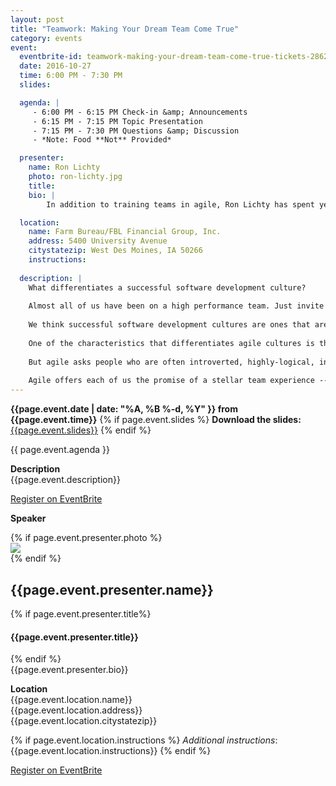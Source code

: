 ```yaml
---
layout: post
title: "Teamwork: Making Your Dream Team Come True"
category: events
event:
  eventbrite-id: teamwork-making-your-dream-team-come-true-tickets-28624068359
  date: 2016-10-27
  time: 6:00 PM - 7:30 PM
  slides: 

  agenda: | 
     - 6:00 PM - 6:15 PM Check-in &amp; Announcements
     - 6:15 PM - 7:15 PM Topic Presentation
     - 7:15 PM - 7:30 PM Questions &amp; Discussion
     - *Note: Food **Not** Provided*

  presenter:
    name: Ron Lichty
    photo: ron-lichty.jpg
    title: 
    bio: | 
        In addition to training teams in agile, Ron Lichty has spent years coaching managers about how their roles change with agile. While his recent Addison Wesley book, Managing the Unmanageable: Rules, Tools, and Insights for Managing Software People and Teams (http://www.ManagingTheUnmanageable.net) didn’t zero in on agile, both the book and the classes that he and his coauthor give current and prospective managers espouse a deeply agile mindset for managers. He also coauthors the annual  Study of Product Team Performance (http://www.ronlichty.com/study.html).

  location:
    name: Farm Bureau/FBL Financial Group, Inc.
    address: 5400 University Avenue
    citystatezip: West Des Moines, IA 50266
    instructions: 
   
  description: | 
    What differentiates a successful software development culture?
    
    Almost all of us have been on a high performance team. Just invite us, and we’ll sign up for another in a second! Typically, it was a team for which we worked harder - but from which we took away more exhilaration and joy than at any other time in our careers. What made it so? And what can we do to get it again? 
    
    We think successful software development cultures are ones that are not just performant but that both delight customers and are a joy for every team member to be part of. 
    
    One of the characteristics that differentiates agile cultures is that (finally!), it’s not just managers who are responsible for crafting culture - but everyone. And agile, done well, means every one of us engages in the crafting of it.
    
    But agile asks people who are often introverted, highly-logical, independent thinkers not only to form teams but to make those teams self-organizing. It asks every team member to step up and collaborate. 
    
    Agile offers each of us the promise of a stellar team experience -- provided we and every one of our peers steps up to make it so. We need to no longer just perform as individuals, but truly trust and respect and engage and share - behaviors that can feel at odds with the fierce independence that got us through school and into industry.
---
```

**{{page.event.date | date: "%A, %B %-d, %Y" }} from
 {{page.event.time}}**
{% if page.event.slides %}
  **Download the slides:**
  [{{page.event.slides}}](/p/{{page.event.slides}})
{% endif %}

{{ page.event.agenda }}

**Description**  
{{page.event.description}}

<a class="btn" title="EventBrite Registration"  href="http://www.eventbrite.com/e/{{page.event.eventbrite-id}}" target="_blank" data-eventdate="{{page.event.date | date: '%D'}}">Register on EventBrite</a>

**Speaker**  

<div class="speaker">
{% if page.event.presenter.photo %}
    <div><img src="/images/speakers/{{page.event.presenter.photo}}"/></div>
{% endif %}
<h2>{{page.event.presenter.name}}</h2>
{% if page.event.presenter.title%}
<h4>{{page.event.presenter.title}}</h4>
{% endif %}
</div>
{{page.event.presenter.bio}}

**Location**  
{{page.event.location.name}}  
{{page.event.location.address}}  
{{page.event.location.citystatezip}}  

{% if page.event.location.instructions %}
  *Additional instructions*:
  {{page.event.location.instructions}}
{% endif %}

<a class="btn" title="EventBrite Registration" href="http://www.eventbrite.com/e/{{page.event.eventbrite-id}}" target="_blank" data-eventdate="{{page.event.date | date: '%D'}}">Register on EventBrite</a>
